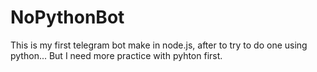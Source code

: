 # NoPythonBot

This is my first telegram bot make in node.js, after to try to do one using python... But I need more practice with pyhton first.